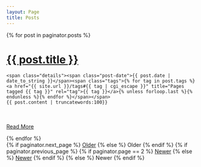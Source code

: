 ```yaml
---
layout: Page
title: Posts
---
```


<div class="posts">
  {% for post in paginator.posts %}
  <div class="post">
    <h1 class="post-title">
      <a href="{{ post.url }}">
        {{ post.title }}
      </a>
    </h1>


    <span class="details"><span class="post-date">{{ post.date | date_to_string }}</span><span class="tags">{% for tag in post.tags %}<a href="{{ site.url }}/tags#{{ tag | cgi_escape }}" title="Pages tagged {{ tag }}" rel="tag">{{ tag }}</a>{% unless forloop.last %}{% endunless %}{% endfor %}</span></span>
    {{ post.content | truncatewords:100}}

<br><br>
    <a href="{{ site.baseurl }}{{ post.url }}" class="read-more">Read More</a>
  </div>
  {% endfor %}
</div>

<div class="pagination">
  {% if paginator.next_page %}
    <a class="pagination-item older" href="{{ site.baseurl }}page{{paginator.next_page}}">Older</a>
  {% else %}
    <span class="pagination-item older">Older</span>
  {% endif %}
  {% if paginator.previous_page %}
    {% if paginator.page == 2 %}
      <a class="pagination-item newer" href="{{ site.baseurl }}">Newer</a>
    {% else %}
      <a class="pagination-item newer" href="{{ site.baseurl }}page{{paginator.previous_page}}">Newer</a>
    {% endif %}
  {% else %}
    <span class="pagination-item newer">Newer</span>
  {% endif %}
</div>